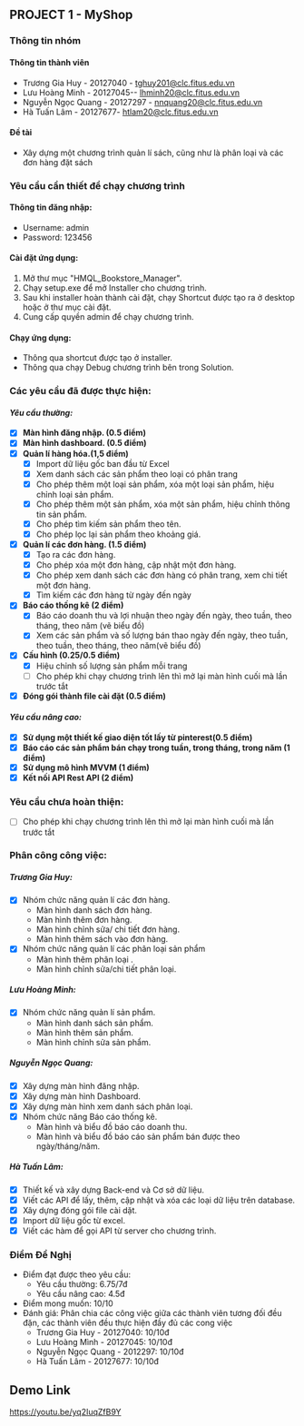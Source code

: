 ﻿## PROJECT 1 - MyShop

### Thông tin nhóm

#### Thông tin thành viên
- Trương Gia Huy - 20127040 - tghuy201@clc.fitus.edu.vn
- Lưu Hoàng Minh - 20127045-- lhminh20@clc.fitus.edu.vn
- Nguyễn Ngọc Quang - 20127297 - nnquang20@clc.fitus.edu.vn
- Hà Tuấn Lâm - 20127677- htlam20@clc.fitus.edu.vn

#### Đề tài
- Xây dựng một chương trình quản lí sách, cũng như là phân loại và các đơn hàng đặt sách

### Yêu cầu cần thiết để chạy chương trình

#### Thông tin đăng nhập:
- Username: admin
- Password: 123456

#### Cài đặt ứng dụng:
1. Mở thư mục "HMQL_Bookstore_Manager".
2. Chạy setup.exe để mở Installer cho chương trình.
3. Sau khi installer hoàn thành cài đặt, chạy Shortcut được tạo ra ở desktop hoặc ở thư mục cài đặt.
4. Cung cấp quyền admin để chạy chương trình.

#### Chạy ứng dụng:
- Thông qua shortcut được tạo ở installer.
- Thông qua chạy Debug chương trình bên trong Solution.


### Các yêu cầu đã được thực hiện:

#### *_Yêu cầu thường:_*

- [x] **Màn hình đăng nhập. (0.5 điểm)**
- [x] **Màn hình dashboard. (0.5 điểm)**
- [x] **Quản lí hàng hóa.(1,5 điểm)**
  - [x] Import dữ liệu gốc ban đầu từ Excel
  - [x] Xem danh sách các sản phẩm theo loại có phân trang
  - [x] Cho phép thêm một loại sản phẩm, xóa một loại sản phẩm, hiệu chỉnh loại sản phẩm.
  - [x] Cho phép thêm một sản phẩm, xóa một sản phẩm, hiệu chỉnh thông tin sản phẩm.
  - [x] Cho phép tìm kiếm sản phẩm theo tên.
  - [x] Cho phép lọc lại sản phẩm theo khoảng giá.
- [x] **Quản lí các đơn hàng. (1.5 điểm)**
  - [x] Tạo ra các đơn hàng.
  - [x] Cho phép xóa một đơn hàng, cập nhật một đơn hàng.
  - [x] Cho phép xem danh sách các đơn hàng có phân trang, xem chi tiết một đơn hàng.
  - [x] Tìm kiếm các đơn hàng từ ngày đến ngày
- [x] **Báo cáo thống kê (2 điểm)**
  - [x] Báo cáo doanh thu và lợi nhuận theo ngày đến ngày, theo tuần, theo tháng, theo năm (vẽ biểu đồ)
  - [x] Xem các sản phẩm và số lượng bán thao ngày đến ngày, theo tuần, theo tuần, theo tháng, theo năm(vẽ biểu đồ)
- [x] **Cấu hình (0.25/0.5 điểm)**
  - [x] Hiệu chỉnh số lượng sản phẩm mỗi trang
  - [ ] Cho phép khi chạy chương trình lên thì mở lại màn hình cuối mà lần trước tắt
- [x] **Đóng gói thành file cài đặt (0.5 điểm)**

#### *_Yêu cầu nâng cao:_*
- [x] **Sử dụng một thiết kế giao diện tốt lấy từ pinterest(0.5 điểm)**
- [x] **Báo cáo các sản phẩm bán chạy trong tuần, trong tháng, trong năm (1 điểm)**
- [x] **Sử dụng mô hình MVVM (1 điểm)**
- [x] **Kết nối API Rest API (2 điểm)**

### Yêu cầu chưa hoàn thiện:
- [ ] Cho phép khi chạy chương trình lên thì mở lại màn hình cuối mà lần trước tắt

### Phân công công việc:
##### Trương Gia Huy:
- [x] Nhóm chức năng quản lí các đơn hàng.
    - Màn hình danh sách đơn hàng.
    - Màn hình thêm đơn hàng.
    - Màn hình chỉnh sửa/ chi tiết đơn hàng.
    - Màn hình thêm sách vào đơn hàng.
- [x] Nhóm chức năng quản lí các phân loại sản phẩm 
    - Màn hình thêm phân loại .
    - Màn hình chỉnh sửa/chi tiết phân loại.

##### Lưu Hoàng Minh:
- [x] Nhóm chức năng quản lí sản phẩm.
    - Màn hình danh sách sản phẩm.
    - Màn hình thêm sản phẩm.
    - Màn hình chỉnh sửa sản phẩm.
      
##### Nguyễn Ngọc Quang:
- [x] Xây dựng màn hình đăng nhập.
- [x] Xây dựng màn hình Dashboard.
- [x] Xây dựng màn hình xem danh sách phân loại.
- [x] Nhóm chức năng Báo cáo thống kê.
  -  Màn hình và biểu đồ báo cáo doanh thu.
  -  Màn hình và biểu đồ báo cáo sản phẩm bán được theo ngày/tháng/năm.

##### Hà Tuấn Lâm:
- [x] Thiết kế và xây dựng Back-end và Cơ sở dữ liệu.
- [x] Viết các API để lấy, thêm, cập nhật và xóa các loại dữ liệu trên database.
- [x] Xây dựng đóng gói file cài dặt.
- [x] Import dữ liệu gốc từ excel.
- [x] Viết các hàm để gọi API từ server cho chương trình.
### Điểm Đề Nghị
- Điểm đạt được theo yêu cầu: 
  - Yêu cầu thường: 6.75/7đ
  - Yêu cầu nâng cao: 4.5đ
- Điểm mong muốn: 10/10
- Đánh giá: Phân chia các công việc giữa các thành viên tương đối đều đặn, các thành viên đều thực hiện đầy đủ các cong việc
  - Trương Gia Huy - 20127040: 10/10đ
  - Lưu Hoàng Mình - 20127045: 10/10đ
  - Nguyễn Ngọc Quang - 2012297: 10/10đ
  - Hà Tuấn Lâm - 20127677: 10/10đ
## Demo Link
https://youtu.be/yq2IuqZfB9Y
